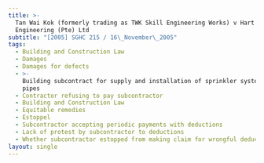 ```yaml
---
title: >-
  Tan Wai Kok (formerly trading as TWK Skill Engineering Works) v Hart
  Engineering (Pte) Ltd
subtitle: "[2005] SGHC 215 / 16\_November\_2005"
tags:
  - Building and Construction Law
  - Damages
  - Damages for defects
  - >-
    Building subcontract for supply and installation of sprinkler systems and
    pipes
  - Contractor refusing to pay subcontractor
  - Building and Construction Law
  - Equitable remedies
  - Estoppel
  - Subcontractor accepting periodic payments with deductions
  - Lack of protest by subcontractor to deductions
  - Whether subcontractor estopped from making claim for wrongful deductions
layout: single
---
```


